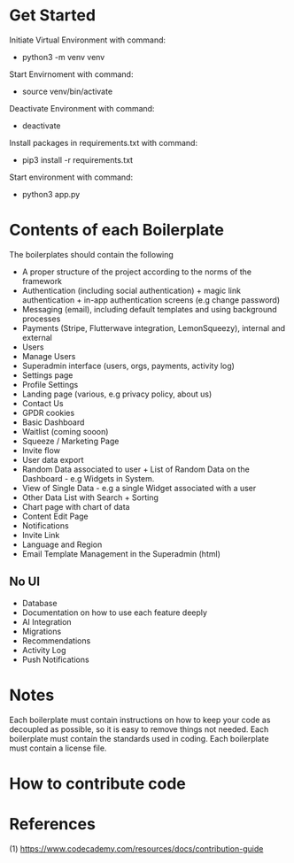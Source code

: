 # Get Started

Initiate Virtual Environment with command:
- python3 -m venv venv

Start Envirnoment with command:
- source venv/bin/activate

Deactivate Environment with command:
- deactivate

Install packages in requirements.txt with command:
- pip3 install -r requirements.txt

Start environment with command:
- python3 app.py 


# Contents of each Boilerplate

The boilerplates should contain the following

- A proper structure of the project according to the norms of the framework
- Authentication (including social authentication) + magic link authentication + in-app authentication screens (e.g change password)
- Messaging (email), including default templates and using background processes
- Payments (Stripe, Flutterwave integration, LemonSqueezy), internal and external
- Users
- Manage Users
- Superadmin interface (users, orgs, payments, activity log)
- Settings page
- Profile Settings
- Landing page (various, e.g privacy policy, about us)
- Contact Us
- GPDR cookies
- Basic Dashboard
- Waitlist (coming sooon)
- Squeeze / Marketing Page
- Invite flow
- User data export
- Random Data associated to user + List of Random Data on the Dashboard - e.g Widgets in System.
- View of Single Data - e.g a single Widget associated with a user
- Other Data List with Search + Sorting
- Chart page with chart of data
- Content Edit Page
- Notifications
- Invite Link
- Language and Region
- Email Template Management in the Superadmin (html)

## No UI
- Database
- Documentation on how to use each feature deeply
- AI Integration
- Migrations
- Recommendations
- Activity Log
- Push Notifications
  
# Notes
Each boilerplate must contain instructions on how to keep your code as decoupled as possible, so it is easy to remove things not needed. Each boilerplate must contain the standards used in coding. Each boilerplate must contain a license file.

# How to contribute code


# References
(1) https://www.codecademy.com/resources/docs/contribution-guide
